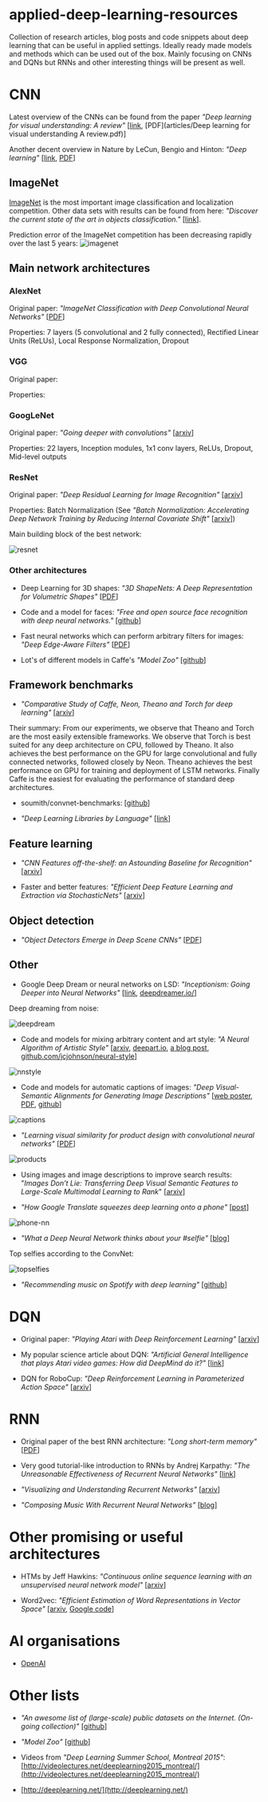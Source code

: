 # applied-deep-learning-resources
Collection of research articles, blog posts and code snippets about deep learning that can be useful in applied settings. Ideally ready made models and methods which can be used out of the box. Mainly focusing on CNNs and DQNs but RNNs and other interesting things will be present as well.

# CNN

Latest overview of the CNNs can be found from the paper *"Deep learning for visual understanding: A review"* [[link](http://www.sciencedirect.com/science/article/pii/S0925231215017634), [PDF](articles/Deep learning for visual understanding A review.pdf)]

Another decent overview in Nature by LeCun, Bengio and Hinton: *"Deep learning"* [[link](http://www.nature.com/nature/journal/v521/n7553/full/nature14539.html), [PDF](https://www.docdroid.net/11p1b/hinton.pdf.html)]

## ImageNet
[ImageNet](http://www.image-net.org/) is the most important image classification and localization competition. Other data sets with results can be found from here: *"Discover the current state of the art in objects classification."* [[link](http://rodrigob.github.io/are_we_there_yet/build/classification_datasets_results.html)].

Prediction error of the ImageNet competition has been decreasing rapidly over the last 5 years:
![imagenet](images/imagenet-yearly-winners.png)

## Main network architectures

### AlexNet

Original paper: *"ImageNet Classification with Deep Convolutional Neural Networks"* [[PDF](http://www.cs.toronto.edu/~fritz/absps/imagenet.pdf)]

Properties: 7 layers (5 convolutional and 2 fully connected), Rectified Linear Units (ReLUs),  Local Response Normalization, Dropout

### VGG

Original paper:

Properties: 

### GoogLeNet

Original paper: *"Going deeper with convolutions"* [[arxiv](http://arxiv.org/abs/1409.4842)]

Properties: 22 layers, Inception modules, 1x1 conv layers, ReLUs, Dropout, Mid-level outputs

### ResNet

Original paper: *"Deep Residual Learning for Image Recognition"* [[arxiv](http://arxiv.org/abs/1512.03385)]

Properties: Batch Normalization (See *"Batch Normalization: Accelerating Deep Network Training by Reducing Internal Covariate Shift"* [[arxiv](http://arxiv.org/abs/1502.03167)])

Main building block of the best network:

![resnet](images/resnet.png)


### Other architectures

* Deep Learning for 3D shapes: *"3D ShapeNets: A Deep Representation for Volumetric Shapes"* [[PDF](http://people.csail.mit.edu/khosla/papers/cvpr2015_wu.pdf)]

* Code and a model for faces: *"Free and open source face recognition with deep neural networks."* [[github](https://github.com/cmusatyalab/openface)]

* Fast neural networks which can perform arbitrary filters for images: *"Deep Edge-Aware Filters"* [[PDF](http://jmlr.org/proceedings/papers/v37/xub15.pdf)]

* Lot's of different models in Caffe's *"Model Zoo"* [[github](https://github.com/BVLC/caffe/wiki/Model-Zoo)]

## Framework benchmarks

* *"Comparative Study of Caffe, Neon, Theano and Torch for deep learning"* [[arxiv](http://arxiv.org/pdf/1511.06435v1.pdf)]

Their summary: From our experiments, we observe that Theano and Torch are the most easily extensible frameworks. We observe that Torch is best suited for any deep architecture on CPU, followed by Theano. It also achieves the best performance on the GPU for large convolutional and fully connected networks, followed closely by Neon. Theano achieves the best performance on GPU for training and deployment of LSTM networks. Finally Caffe is the easiest for evaluating the performance of standard deep architectures.

* soumith/convnet-benchmarks: [[github](https://github.com/soumith/convnet-benchmarks)]

* *"Deep Learning Libraries by Language"* [[link](http://www.teglor.com/b/deep-learning-libraries-language-cm569/)]

## Feature learning

* *"CNN Features off-the-shelf: an Astounding Baseline for Recognition"* [[arxiv](http://arxiv.org/abs/1403.6382)]

* Faster and better features: *"Efficient Deep Feature Learning and Extraction via StochasticNets"* [[arxiv](http://arxiv.org/pdf/1512.03844.pdf)]

## Object detection

* *"Object Detectors Emerge in Deep Scene CNNs"* [[PDF](http://people.csail.mit.edu/khosla/papers/cvpr2015_wu.pdf)]

## Other 

* Google Deep Dream or neural networks on LSD: *"Inceptionism: Going Deeper into Neural Networks"* [[link](http://googleresearch.blogspot.ch/2015/06/inceptionism-going-deeper-into-neural.html), [deepdreamer.io/](http://deepdreamer.io/)]

Deep dreaming from noise:

![deepdream](images/dreams-from-noise.png)

* Code and models for mixing arbitrary content and art style: *"A Neural Algorithm of Artistic Style"* [[arxiv](http://arxiv.org/abs/1508.06576), [deepart.io](http://deepart.io/), [a blog post](http://mlg.eng.cam.ac.uk/lloyd/blog-2015-09-01-neural-art.html), [github.com/jcjohnson/neural-style](https://github.com/jcjohnson/neural-style)]

![nnstyle](images/nn-style.png)

* Code and models for automatic captions of images: *"Deep Visual-Semantic Alignments for Generating Image Descriptions"* [[web poster](http://cs.stanford.edu/people/karpathy/deepimagesent/), [PDF](http://cs.stanford.edu/people/karpathy/cvpr2015.pdf), [github](https://github.com/karpathy/neuraltalk2)]

![captions](images/captions.png)

* *"Learning visual similarity for product design with convolutional neural networks"* [[PDF](http://www.cs.cornell.edu/~kb/publications/SIG15ProductNet.pdf)]

![products](images/similar-products.png)

* Using images and image descriptions to improve search results: "*Images Don’t Lie: Transferring Deep Visual Semantic Features to Large-Scale Multimodal Learning to Rank*" [[arxiv](http://arxiv.org/abs/1511.06746)]

* *"How Google Translate squeezes deep learning onto a phone"* [[post](http://googleresearch.blogspot.co.uk/2015/07/how-google-translate-squeezes-deep.html)]

![phone-nn](images/phone-nn.png)

* *"What a Deep Neural Network thinks about your #selfie"* [[blog](http://karpathy.github.io/2015/10/25/selfie/)]

Top selfies according to the ConvNet:

![topselfies](images/topselfies.png)

* *"Recommending music on Spotify with deep learning"* [[github](http://benanne.github.io/2014/08/05/spotify-cnns.html)]

# DQN

* Original paper: *"Playing Atari with Deep Reinforcement Learning"* [[arxiv](http://arxiv.org/abs/1312.5602)]

* My popular science article about DQN: *"Artificial General Intelligence that plays Atari video games: How did DeepMind do it?"* [[link](http://robohub.org/artificial-general-intelligence-that-plays-atari-video-games-how-did-deepmind-do-it/)]

* DQN for RoboCup: *"Deep Reinforcement Learning in Parameterized Action Space"* [[arxiv](http://arxiv.org/abs/1511.04143)]

# RNN

* Original paper of the best RNN architecture: *"Long short-term memory"* [[PDF](http://web.eecs.utk.edu/~itamar/courses/ECE-692/Bobby_paper1.pdf)]

* Very good tutorial-like introduction to RNNs by Andrej Karpathy: *"The Unreasonable Effectiveness of Recurrent Neural Networks"* [[link](http://karpathy.github.io/2015/05/21/rnn-effectiveness/)]

* *"Visualizing and Understanding Recurrent Networks"* [[arxiv](http://arxiv.org/abs/1506.02078)]

* *"Composing Music With Recurrent Neural Networks"* [[blog](http://www.hexahedria.com/2015/08/03/composing-music-with-recurrent-neural-networks/)]

# Other promising or useful architectures

* HTMs by Jeff Hawkins: *"Continuous online sequence learning with an unsupervised neural network model"*​ [[arxiv](http://arxiv.org/pdf/1512.05463v1)]

* Word2vec: *"Efficient Estimation of Word Representations in Vector Space"* [[arxiv](http://arxiv.org/abs/1301.3781), [Google code](https://code.google.com/p/word2vec/)]

# AI organisations

* [OpenAI](https://openai.com/)

# Other lists
* *"An awesome list of (large-scale) public datasets on the Internet. (On-going collection)"* [[github](https://github.com/caesar0301/awesome-public-datasets)]

* *"Model Zoo"* [[github](https://github.com/BVLC/caffe/wiki/Model-Zoo)]

* Videos from *"Deep Learning Summer School, Montreal 2015"*: [http://videolectures.net/deeplearning2015_montreal/](http://videolectures.net/deeplearning2015_montreal/)

* [http://deeplearning.net/](http://deeplearning.net/)